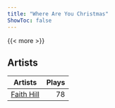 ```yaml
---
title: "Where Are You Christmas"
ShowToc: false
---
```


{{< more >}}

## Artists
Artists | Plays 
----- | -----: 
[Faith Hill](/artists/faith-hill-58019) | 78


